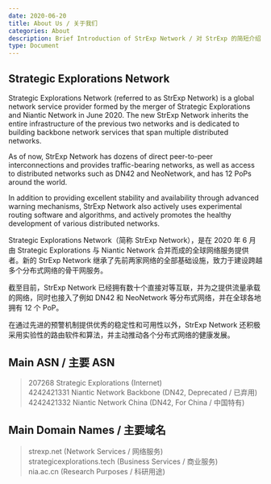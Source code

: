 ```yaml
---
date: 2020-06-20
title: About Us / 关于我们
categories: About
description: Brief Introduction of StrExp Network / 对 StrExp 的简短介绍
type: Document
---
```


## Strategic Explorations Network

Strategic Explorations Network (referred to as StrExp Network) is a global network service provider formed by the merger of Strategic Explorations and Niantic Network in June 2020. The new StrExp Network inherits the entire infrastructure of the previous two networks and is dedicated to building backbone network services that span multiple distributed networks.

As of now, StrExp Network has dozens of direct peer-to-peer interconnections and provides traffic-bearing networks, as well as access to distributed networks such as DN42 and NeoNetwork, and has 12 PoPs around the world.

In addition to providing excellent stability and availability through advanced warning mechanisms, StrExp Network also actively uses experimental routing software and algorithms, and actively promotes the healthy development of various distributed networks.

Strategic Explorations Network（简称 StrExp Network），是在 2020 年 6 月由 Strategic Explorations 与 Niantic Network 合并而成的全球网络服务提供者。新的 StrExp Network 继承了先前两家网络的全部基础设施，致力于建设跨越多个分布式网络的骨干网服务。

截至目前，StrExp Network 已经拥有数十个直接对等互联，并为之提供流量承载的网络，同时也接入了例如 DN42 和 NeoNetwork 等分布式网络，并在全球各地拥有 12 个 PoP。

在通过先进的预警机制提供优秀的稳定性和可用性以外，StrExp Network 还积极采用实验性的路由软件和算法，并主动推动各个分布式网络的健康发展。

## Main ASN / 主要 ASN

> 207268 Strategic Explorations (Internet)  
> 4242421331 Niantic Network Backbone (DN42, Deprecated / 已弃用)  
> 4242421332 Niantic Network China (DN42, For China / 中国特有)

## Main Domain Names / 主要域名

> strexp.net (Network Services / 网络服务)  
> strategicexplorations.tech (Business Services / 商业服务)  
> nia.ac.cn (Research Purposes / 科研用途)
